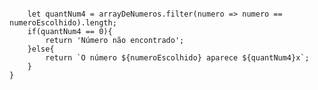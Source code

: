 ```function contaOcorrencias(arrayDeNumeros, numeroEscolhido) {

	let quantNum4 = arrayDeNumeros.filter(numero => numero == numeroEscolhido).length;
	if(quantNum4 == 0){
		return 'Número não encontrado';
	}else{
		return `O número ${numeroEscolhido} aparece ${quantNum4}x`;
	}
}
```
